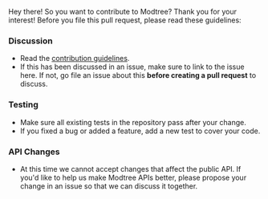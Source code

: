 Hey there! So you want to contribute to Modtree?
Thank you for your interest!
Before you file this pull request, please read these guidelines:

### Discussion

  * Read the [contribution guidelines](CONTRIBUTING.md).
  * If this has been discussed in an issue, make sure to link to the issue here. 
    If not, go file an issue about this **before creating a pull request** to discuss.

### Testing

  * Make sure all existing tests in the repository pass after your change.
  * If you fixed a bug or added a feature, add a new test to cover your code.

### API Changes

  * At this time we cannot accept changes that affect the public API.  If you'd like to help 
    us make Modtree APIs better, please propose your change in an issue so that we 
    can discuss it together.
